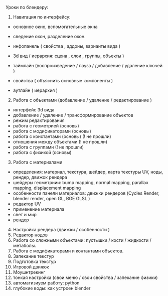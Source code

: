 Уроки по блендеру:

1. Навигация по интерфейсу:

- основное окно, вспомогательные окна
- сведение окон, разделение окон.

- инфопанель ( свойства , аддоны, варианты вида )
- 3d вид ( иерархия: сцена , слои , группы, объекты )
- таймлайн (воспроизведение / пауза / добавление / удаление ключей )
- свойства ( объяснить основные компоненты )
- аутлайн ( иерархия )


2. Работа с объектами (добавление / удаление / редактирование )

- интерфейс 3d вида
- добавление / удаление / трансформирование объектов
- режим редактирования
- работа с геометрией (основы)
- работа с модификаторами (основы)
- работа с константами (основы) (! не прошли)
- отношения между объектами (! не прошли)
- работа с группами (! не прошли)
- работа с физикой (основы)

3. Работа с материалами

- определения: материал, текстура, шейдер, карта текстуры UV, ноды, рендер, движок рендера
- шейдеры геометриии: bump mapping, normal mapping, parallax mapping, displacement mapping
- особенности панели материалов: движки рендеров (Cycles Render, blender render, open GL, BGE GLSL )
- редактор UV
- применение материала
- свет и мир
- рендер

4. Настройка рендера (движки / особенности )
5. Редактор нодов
6. Работа со сложными объектами: пустышки / кости / жидкости / метаболы.
7. Работа с модификаторами и контантами объектов.
8. Запекание текстур
9. Подготовка текстур
10. Игровой движок
11. Моушнтрекинг
12. тонкая настройка (свои меню / свои свойства / запекание физики)
13. автоматизиуем работу: python
14. глубокие воды: как устроен blender
